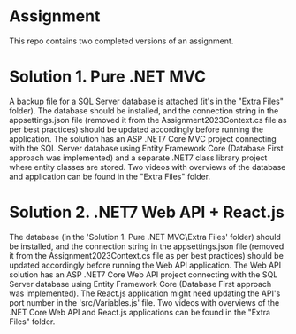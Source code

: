 # Assignment

This repo contains two completed versions of an assignment.

# Solution 1. Pure .NET MVC

A backup file for a SQL Server database is attached (it's in the "Extra Files" folder). The database should be installed, and the connection string in the appsettings.json file (removed it from the Assignment2023Context.cs file as per best practices) should be updated accordingly before running the application.
The solution has an ASP .NET7 Core MVC project connecting with the SQL Server database using Entity Framework Core (Database First approach was implemented) and a separate .NET7 class library project where entity classes are stored.
Two videos with overviews of the database and application can be found in the "Extra Files" folder.

# Solution 2. .NET7 Web API + React.js

The database (in the 'Solution 1. Pure .NET MVC\Extra Files' folder) should be installed, and the connection string in the appsettings.json file (removed it from the Assignment2023Context.cs file as per best practices) should be updated accordingly before running the Web API application.
The Web API solution has an ASP .NET7 Core Web API project connecting with the SQL Server database using Entity Framework Core (Database First approach was implemented). The React.js application might need updating the API's port number in the 'src/Variables.js' file.
Two videos with overviews of the .NET Core Web API and React.js applications can be found in the "Extra Files" folder.
